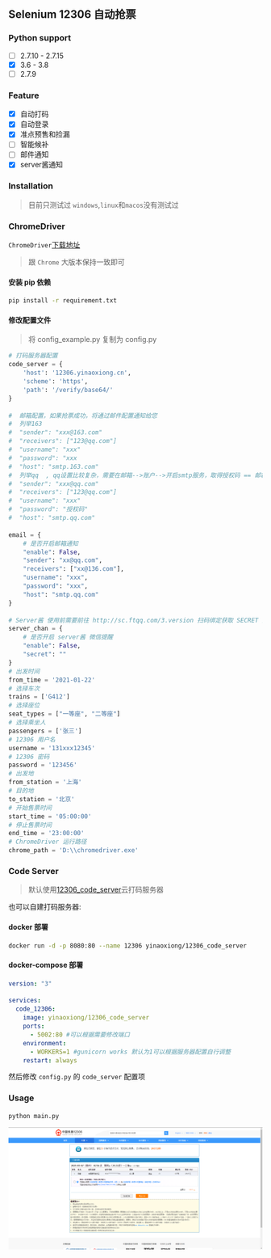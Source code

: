 ## Selenium 12306 自动抢票

### Python support
  - [ ] 2.7.10 - 2.7.15
  - [x] 3.6 - 3.8
  - [ ] 2.7.9

### Feature
  - [x] 自动打码
  - [x] 自动登录
  - [x] 准点预售和捡漏
  - [ ] 智能候补
  - [ ] 邮件通知
  - [x] server酱通知
  
### Installation

> 目前只测试过 `windows`,`linux`和`macos`没有测试过

### ChromeDriver

`ChromeDriver`[下载地址](https://npm.taobao.org/mirrors/chromedriver/)

> 跟 `Chrome` 大版本保持一致即可

#### 安装 pip 依赖

```bash
pip install -r requirement.txt
```

#### 修改配置文件

> 将 config_example.py 复制为 config.py

```python
# 打码服务器配置
code_server = {
    'host': '12306.yinaoxiong.cn',
    'scheme': 'https',
    'path': '/verify/base64/'
}

#  邮箱配置，如果抢票成功，将通过邮件配置通知给您
#  列举163
#  "sender": "xxx@163.com"
#  "receivers": ["123@qq.com"]
#  "username": "xxx"
#  "password": "xxx
#  "host": "smtp.163.com"
#  列举qq  , qq设置比较复杂，需要在邮箱-->账户-->开启smtp服务，取得授权码 == 邮箱登录密码
#  "sender": "xxx@qq.com"
#  "receivers": ["123@qq.com"]
#  "username": "xxx"
#  "password": "授权码"
#  "host": "smtp.qq.com"

email = {
    # 是否开启邮箱通知
    "enable": False,
    "sender": "xx@qq.com",
    "receivers": ["xx@136.com"],
    "username": "xxx",
    "password": "xxx",
    "host": "smtp.qq.com"
}

# Server酱 使用前需要前往 http://sc.ftqq.com/3.version 扫码绑定获取 SECRET 并关注获得抢票结果通知的公众号
server_chan = {
    # 是否开启 server酱 微信提醒
    "enable": False,
    "secret": ""
}
# 出发时间
from_time = '2021-01-22'
# 选择车次
trains = ['G412']
# 选择座位
seat_types = ["一等座", "二等座"]
# 选择乘坐人
passengers = ['张三']
# 12306 用户名
username = '131xxx12345'
# 12306 密码
password = '123456'
# 出发地
from_station = '上海'
# 目的地
to_station = '北京'
# 开始售票时间
start_time = '05:00:00'
# 停止售票时间
end_time = '23:00:00'
# ChromeDriver 运行路径
chrome_path = 'D:\\chromedriver.exe'
```

### Code Server

> 默认使用[12306_code_server](https://github.com/YinAoXiong/12306_code_server)云打码服务器

也可以自建打码服务器:

#### docker 部署

```bash
docker run -d -p 8080:80 --name 12306 yinaoxiong/12306_code_server
```

#### docker-compose 部署

```yaml
version: "3"

services:
  code_12306:
    image: yinaoxiong/12306_code_server
    ports:
      - 5002:80 #可以根据需要修改端口
    environment:
      - WORKERS=1 #gunicorn works 默认为1可以根据服务器配置自行调整
    restart: always
```

然后修改 `config.py` 的 `code_server` 配置项

### Usage

```bash
python main.py
```

![](images/12306_ticket_screenshot.png)